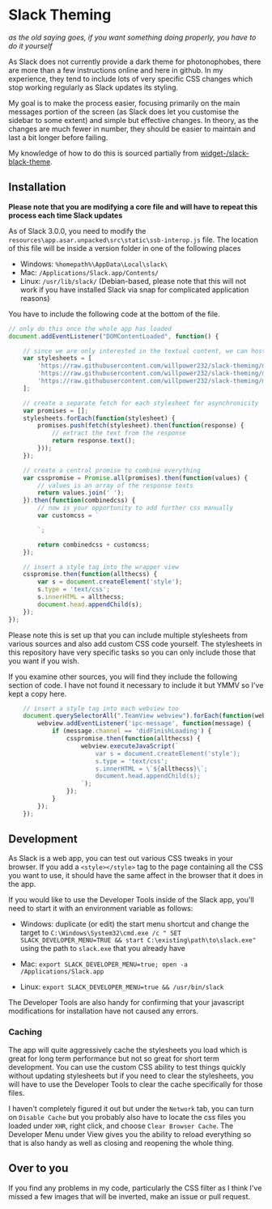 # Slack Theming

_as the old saying goes, if you want something doing properly, you have to do it yourself_

As Slack does not currently provide a dark theme for photonophobes, there are more than a few instructions online and here in github. In my experience, they tend to include lots of very specific CSS changes which stop working regularly as Slack updates its styling.

My goal is to make the process easier, focusing primarily on the main messages portion of the screen (as Slack does let you customise the sidebar to some extent) and simple but effective changes. In theory, as the changes are much fewer in number, they should be easier to maintain and last a bit longer before failing.

My knowledge of how to do this is sourced partially from [widget-/slack-black-theme](https://github.com/widget-/slack-black-theme).

## Installation

**Please note that you are modifying a core file and will have to repeat this process each time Slack updates**

As of Slack 3.0.0, you need to modify the `resources\app.asar.unpacked\src\static\ssb-interop.js` file. The location of this file will be inside a version folder in one of the following places

* Windows: `%homepath%\AppData\Local\slack\`
* Mac: `/Applications/Slack.app/Contents/`
* Linux: `/usr/lib/slack/` (Debian-based, please note that this will not work if you have installed Slack via snap for complicated application reasons)

You have to include the following code at the bottom of the file.

```js
// only do this once the whole app has loaded
document.addEventListener("DOMContentLoaded", function() {

	// since we are only interested in the textual content, we can host stylesheets at github
	var stylesheets = [
		'https://raw.githubusercontent.com/willpower232/slack-theming/master/stylesheets/fontnunito.css',
		'https://raw.githubusercontent.com/willpower232/slack-theming/master/stylesheets/darkbyinversefilter.css',
		'https://raw.githubusercontent.com/willpower232/slack-theming/master/stylesheets/sidebarlinksrounded.css',
	];

	// create a separate fetch for each stylesheet for asynchronicity
	var promises = [];
	stylesheets.forEach(function(stylesheet) {
		promises.push(fetch(stylesheet).then(function(response) {
			// extract the text from the response
			return response.text();
		}));
	});

	// create a central promise to combine everything
	var csspromise = Promise.all(promises).then(function(values) {
		// values is an array of the response texts
		return values.join(' ');
	}).then(function(combinedcss) {
		// now is your opportunity to add further css manually
		var customcss = `

		`;

		return combinedcss + customcss;
	});

	// insert a style tag into the wrapper view
	csspromise.then(function(allthecss) {
		var s = document.createElement('style');
		s.type = 'text/css';
		s.innerHTML = allthecss;
		document.head.appendChild(s);
	});
});
```

Please note this is set up that you can include multiple stylesheets from various sources and also add custom CSS code yourself. The stylesheets in this repository have very specific tasks so you can only include those that you want if you wish.

If you examine other sources, you will find they include the following section of code. I have not found it necessary to include it but YMMV so I've kept a copy here.

```js
	// insert a style tag into each webview too
	document.querySelectorAll(".TeamView webview").forEach(function(webview) {
		webview.addEventListener('ipc-message', function(message) {
			if (message.channel == 'didFinishLoading') {
				csspromise.then(function(allthecss) {
					webview.executeJavaScript(`
						var s = document.createElement('style');
						s.type = 'text/css';
						s.innerHTML = \`${allthecss}\`;
						document.head.appendChild(s);
					`);
				});
			}
		});
	});
```

## Development

As Slack is a web app, you can test out various CSS tweaks in your browser. If you add a `<style></style>` tag to the page containing all the CSS you want to use, it should have the same affect in the browser that it does in the app.

If you would like to use the Developer Tools inside of the Slack app, you'll need to start it with an environment variable as follows:

* Windows: duplicate (or edit) the start menu shortcut and change the target to `C:\Windows\System32\cmd.exe /c " SET SLACK_DEVELOPER_MENU=TRUE && start C:\existing\path\to\slack.exe"` using the path to `slack.exe` that you already have

* Mac: `export SLACK_DEVELOPER_MENU=true; open -a /Applications/Slack.app`

* Linux: `export SLACK_DEVELOPER_MENU=true && /usr/bin/slack`

The Developer Tools are also handy for confirming that your javascript modifications for installation have not caused any errors.

### Caching

The app will quite aggressively cache the stylesheets you load which is great for long term performance but not so great for short term development. You can use the custom CSS ability to test things quickly without updating stylesheets but if you need to clear the stylesheets, you will have to use the Developer Tools to clear the cache specifically for those files.

I haven't completely figured it out but under the `Network` tab, you can turn on `Disable Cache` but you probably also have to locate the css files you loaded under `XHR`, right click, and choose `Clear Browser Cache`. The Developer Menu under View gives you the ability to reload everything so that is also handy as well as closing and reopening the whole thing.

## Over to you

If you find any problems in my code, particularly the CSS filter as I think I've missed a few images that will be inverted, make an issue or pull request.
